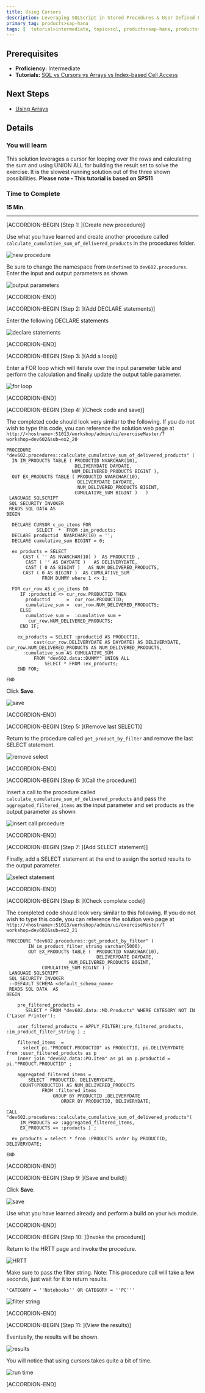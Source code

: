 ```yaml
---
title: Using Cursors
description: Leveraging SQLScript in Stored Procedures & User Defined Functions
primary_tag: products>sap-hana
tags: [  tutorial>intermediate, topic>sql, products>sap-hana, products>sap-hana\,-express-edition  ]
---
```

## Prerequisites  
- **Proficiency:** Intermediate
- **Tutorials:** [SQL vs Cursors vs Arrays vs Index-based Cell Access](https://www.sap.com/developer/tutorials/xsa-sqlscript-sql-cursor.html)

## Next Steps
- [Using Arrays](https://www.sap.com/developer/tutorials/xsa-sqlscript-usingarrays.html)

## Details
### You will learn  
This solution leverages a cursor for looping over the rows and calculating the sum and using UNION ALL for building the result set to solve the exercise. It is the slowest running solution out of the three shown possibilities.
**Please note - This tutorial is based on SPS11**

### Time to Complete
**15 Min**.

---


[ACCORDION-BEGIN [Step 1: ](Create new procedure)]

Use what you have learned and create another procedure called  `calculate_cumulative_sum_of_delivered_products` in the procedures folder.

![new procedure](1.png)

Be sure to change the namespace from `Undefined` to `dev602.procedures`. Enter the input and output parameters as shown

![output parameters](2.png)


[ACCORDION-END]

[ACCORDION-BEGIN [Step 2: ](Add DECLARE statements)]

Enter the following DECLARE statements

![declare statements](3.png)


[ACCORDION-END]

[ACCORDION-BEGIN [Step 3: ](Add a loop)]

Enter a FOR loop which will iterate over the input parameter table and perform the calculation and finally update the output table parameter.

![for loop](4.png)


[ACCORDION-END]

[ACCORDION-BEGIN [Step 4: ](Check code and save)]

The completed code should look very similar to the following. If you do not wish to type this code, you can reference the solution web page at `http://<hostname>:51013/workshop/admin/ui/exerciseMaster/?workshop=dev602&sub=ex2_20`

```
PROCEDURE "dev602.procedures::calculate_cumulative_sum_of_delivered_products" (  IN IM_PRODUCTS TABLE ( PRODUCTID NVARCHAR(10),                           DELIVERYDATE DAYDATE,                        NUM_DELIVERED_PRODUCTS BIGINT ),  OUT EX_PRODUCTS TABLE ( PRODUCTID NVARCHAR(10),                          DELIVERYDATE DAYDATE,                          NUM_DELIVERED_PRODUCTS BIGINT,                         CUMULATIVE_SUM BIGINT )   ) LANGUAGE SQLSCRIPT SQL SECURITY INVOKER READS SQL DATA ASBEGIN  DECLARE CURSOR c_po_items FOR           SELECT  *  FROM :im_products;  DECLARE productid  NVARCHAR(10) = '';  DECLARE cumulative_sum BIGINT = 0;  ex_products = SELECT      CAST ( '' AS NVARCHAR(10) )  AS PRODUCTID ,       CAST ( '' AS DAYDATE )   AS DELIVERYDATE,       CAST ( 0 AS BIGINT )   AS NUM_DELIVERED_PRODUCTS,      CAST ( 0 AS BIGINT )  AS CUMULATIVE_SUM             FROM DUMMY where 1 <> 1;  FOR cur_row AS c_po_items DO     IF :productid <> cur_row.PRODUCTID THEN       productid      =  cur_row.PRODUCTID;       cumulative_sum =  cur_row.NUM_DELIVERED_PRODUCTS;     ELSE       cumulative_sum =  :cumulative_sum +        cur_row.NUM_DELIVERED_PRODUCTS;     END IF;    ex_products = SELECT :productid AS PRODUCTID,          cast(cur_row.DELIVERYDATE AS DAYDATE) AS DELIVERYDATE,  cur_row.NUM_DELIVERED_PRODUCTS AS NUM_DELIVERED_PRODUCTS,      :cumulative_sum AS CUMULATIVE_SUM          FROM "dev602.data::DUMMY" UNION ALL              SELECT * FROM :ex_products;	END FOR;END
```


Click **Save**.  

![save](6.png)


[ACCORDION-END]

[ACCORDION-BEGIN [Step 5: ](Remove last SELECT)]

Return to the procedure called `get_product_by_filter` and remove the last SELECT statement.

![remove select](7.png)


[ACCORDION-END]

[ACCORDION-BEGIN [Step 6: ](Call the procedure)]

Insert a call to the procedure called `calculate_cumulative_sum_of_delivered_products` and pass the `aggregated_filtered_items` as the input parameter and set products as the output parameter as shown

![insert call prcoedure](8.png)


[ACCORDION-END]

[ACCORDION-BEGIN [Step 7: ](Add SELECT statement)]

Finally, add a SELECT statement at the end to assign the sorted results to the output parameter.

![select statement](9.png)


[ACCORDION-END]

[ACCORDION-BEGIN [Step 8: ](Check complete code)]

The completed code should look very similar to this following. If you do not wish to type this code, you can reference the solution web page at `http://<hostname>:51013/workshop/admin/ui/exerciseMaster/?workshop=dev602&sub=ex2_21`

```
PROCEDURE "dev602.procedures::get_product_by_filter" (        IN im_product_filter_string varchar(5000),        OUT EX_PRODUCTS TABLE (  PRODUCTID NVARCHAR(10),                                 DELIVERYDATE DAYDATE,                       NUM_DELIVERED_PRODUCTS BIGINT,             CUMULATIVE_SUM BIGINT ) ) LANGUAGE SQLSCRIPT SQL SECURITY INVOKER --DEFAULT SCHEMA <default_schema_name> READS SQL DATA  ASBEGIN	pre_filtered_products =       SELECT * FROM "dev602.data::MD.Products" WHERE CATEGORY NOT IN ('Laser Printer');	user_filtered_products = APPLY_FILTER(:pre_filtered_products, :im_product_filter_string ) ;	filtered_items  =      select pi."PRODUCT.PRODUCTID" as PRODUCTID, pi.DELIVERYDATE 	from :user_filtered_products as p    inner join "dev602.data::PO.Item" as pi on p.productid = pi."PRODUCT.PRODUCTID" ; 	aggregated_filtered_items =        SELECT  PRODUCTID, DELIVERYDATE,     COUNT(PRODUCTID) AS NUM_DELIVERED_PRODUCTS             FROM :filtered_items                 GROUP BY PRODUCTID ,DELIVERYDATE                    ORDER BY PRODUCTID, DELIVERYDATE;CALL "dev602.procedures::calculate_cumulative_sum_of_delivered_products"(     IM_PRODUCTS => :aggregated_filtered_items,     EX_PRODUCTS => :products ) ;  ex_products = select * from :PRODUCTS order by PRODUCTID, DELIVERYDATE;END
```


[ACCORDION-END]

[ACCORDION-BEGIN [Step 9: ](Save and build)]

Click **Save**.

![save](11.png)

Use what you have learned already and perform a build on your `hdb` module.


[ACCORDION-END]

[ACCORDION-BEGIN [Step 10: ](Invoke the procedure)]

Return to the HRTT page and invoke the procedure.

![HRTT](12.png)

Make sure to pass the filter string. Note: This procedure call will take a few seconds, just wait for it to return results.

```
'CATEGORY = ''Notebooks'' OR CATEGORY = ''PC'''
```

![filter string](13.png)


[ACCORDION-END]

[ACCORDION-BEGIN [Step 11: ](View the results)]

Eventually, the results will be shown.  

![results](14.png)

You will notice that using cursors takes quite a bit of time.

![run time](15.png)


[ACCORDION-END]

